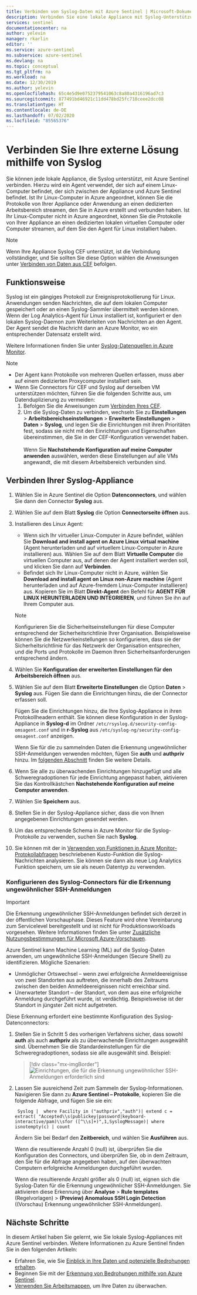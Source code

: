 ```yaml
---
title: Verbinden von Syslog-Daten mit Azure Sentinel | Microsoft-Dokumentation
description: Verbinden Sie eine lokale Appliance mit Syslog-Unterstützung mit Azure Sentinel, indem Sie einen Agent auf einem Linux-Computer zwischen Appliance und Sentinel verwenden. 
services: sentinel
documentationcenter: na
author: yelevin
manager: rkarlin
editor: ''
ms.service: azure-sentinel
ms.subservice: azure-sentinel
ms.devlang: na
ms.topic: conceptual
ms.tgt_pltfrm: na
ms.workload: na
ms.date: 12/30/2019
ms.author: yelevin
ms.openlocfilehash: 65c4e5d9e0752379541063c8a80a4316196ad7c3
ms.sourcegitcommit: 877491bd46921c11dd478bd25fc718ceee2dcc08
ms.translationtype: HT
ms.contentlocale: de-DE
ms.lasthandoff: 07/02/2020
ms.locfileid: "85565376"
---
```

# <a name="connect-your-external-solution-using-syslog"></a>Verbinden Sie Ihre externe Lösung mithilfe von Syslog

Sie können jede lokale Appliance, die Syslog unterstützt, mit Azure Sentinel verbinden. Hierzu wird ein Agent verwendet, der sich auf einem Linux-Computer befindet, der sich zwischen der Appliance und Azure Sentinel befindet. Ist Ihr Linux-Computer in Azure angeordnet, können Sie die Protokolle von Ihrer Appliance oder Anwendung an einen dedizierten Arbeitsbereich streamen, den Sie in Azure erstellt und verbunden haben. Ist Ihr Linux-Computer nicht in Azure angeordnet, können Sie die Protokolle von Ihrer Appliance an einen dedizierten lokalen virtuellen Computer oder Computer streamen, auf dem Sie den Agent für Linux installiert haben. 

> [!NOTE]
> Wenn Ihre Appliance Syslog CEF unterstützt, ist die Verbindung vollständiger, und Sie sollten Sie diese Option wählen die Anweisungen unter [Verbinden von Daten aus CEF](connect-common-event-format.md) befolgen.

## <a name="how-it-works"></a>Funktionsweise

Syslog ist ein gängiges Protokoll zur Ereignisprotokollierung für Linux. Anwendungen senden Nachrichten, die auf dem lokalen Computer gespeichert oder an einen Syslog-Sammler übermittelt werden können. Wenn der Log Analytics-Agent für Linux installiert ist, konfiguriert er den lokalen Syslog-Daemon zum Weiterleiten von Nachrichten an den Agent. Der Agent sendet die Nachricht dann an Azure Monitor, wo ein entsprechender Datensatz erstellt wird.

Weitere Informationen finden Sie unter [Syslog-Datenquellen in Azure Monitor](../azure-monitor/platform/data-sources-syslog.md).

> [!NOTE]
> - Der Agent kann Protokolle von mehreren Quellen erfassen, muss aber auf einem dedizierten Proxycomputer installiert sein.
> - Wenn Sie Connectors für CEF und Syslog auf derselben VM unterstützen möchten, führen Sie die folgenden Schritte aus, um Datenduplizierung zu vermeiden:
>    1. Befolgen Sie die Anweisungen zum [Verbinden Ihres CEF](connect-common-event-format.md).
>    2. Um die Syslog-Daten zu verbinden, wechseln Sie zu **Einstellungen** > **Arbeitsbereichseinstellungen** > **Erweiterte Einstellungen** > **Daten** > **Syslog**, und legen Sie die Einrichtungen mit ihren Prioritäten fest, sodass sie nicht mit den Einrichtungen und Eigenschaften übereinstimmen, die Sie in der CEF-Konfiguration verwendet haben. <br></br>Wenn Sie **Nachstehende Konfiguration auf meine Computer anwenden** auswählen, werden diese Einstellungen auf alle VMs angewandt, die mit diesem Arbeitsbereich verbunden sind.


## <a name="connect-your-syslog-appliance"></a>Verbinden Ihrer Syslog-Appliance

1. Wählen Sie in Azure Sentinel die Option **Datenconnectors**, und wählen Sie dann den Connector **Syslog** aus.

2. Wählen Sie auf dem Blatt **Syslog** die Option **Connectorseite öffnen** aus.

3. Installieren des Linux Agent:
    
    - Wenn sich Ihr virtueller Linux-Computer in Azure befindet, wählen Sie **Download and install agent on Azure Linux virtual machine** (Agent herunterladen und auf virtuellem Linux-Computer in Azure installieren) aus. Wählen Sie auf dem Blatt **Virtuelle Computer** die virtuellen Computer aus, auf denen der Agent installiert werden soll, und klicken Sie dann auf **Verbinden**.
    - Befindet sich Ihr Linux-Computer nicht in Azure, wählen Sie **Download and install agent on Linux non-Azure machine** (Agent herunterladen und auf Azure-fremdem Linux-Computer installieren) aus. Kopieren Sie im Blatt **Direkt-Agent** den Befehl für **AGENT FÜR LINUX HERUNTERLADEN UND INTEGRIEREN**, und führen Sie ihn auf Ihrem Computer aus. 
    
   > [!NOTE]
   > Konfigurieren Sie die Sicherheitseinstellungen für diese Computer entsprechend der Sicherheitsrichtlinie Ihrer Organisation. Beispielsweise können Sie die Netzwerkeinstellungen so konfigurieren, dass sie der Sicherheitsrichtlinie für das Netzwerk der Organisation entsprechen, und die Ports und Protokolle im Daemon Ihren Sicherheitsanforderungen entsprechend ändern.

4. Wählen Sie **Konfiguration der erweiterten Einstellungen für den Arbeitsbereich öffnen** aus.

5. Wählen Sie auf dem Blatt **Erweiterte Einstellungen** die Option **Daten** > **Syslog** aus. Fügen Sie dann die Einrichtungen hinzu, die der Connector erfassen soll.
    
    Fügen Sie die Einrichtungen hinzu, die Ihre Syslog-Appliance in ihren Protokollheadern enthält. Sie können diese Konfiguration in der Syslog-Appliance in **Syslog-d** im Ordner `/etc/rsyslog.d/security-config-omsagent.conf` und in **r-Syslog** aus `/etc/syslog-ng/security-config-omsagent.conf` anzeigen.
    
    Wenn Sie für die zu sammelnden Daten die Erkennung ungewöhnlicher SSH-Anmeldungen verwenden möchten, fügen Sie **auth** und **authpriv** hinzu. Im [folgenden Abschnitt](#configure-the-syslog-connector-for-anomalous-ssh-login-detection) finden Sie weitere Details.

6. Wenn Sie alle zu überwachenden Einrichtungen hinzugefügt und alle Schweregradoptionen für jede Einrichtung angepasst haben, aktivieren Sie das Kontrollkästchen **Nachstehende Konfiguration auf meine Computer anwenden**.

7. Wählen Sie **Speichern** aus. 

8. Stellen Sie in der Syslog-Appliance sicher, dass die von Ihnen angegebenen Einrichtungen gesendet werden.

9. Um das entsprechende Schema in Azure Monitor für die Syslog-Protokolle zu verwenden, suchen Sie nach **Syslog**.

10. Sie können mit der in [Verwenden von Funktionen in Azure Monitor-Protokollabfragen](../azure-monitor/log-query/functions.md) beschriebenen Kusto-Funktion die Syslog-Nachrichten analysieren. Sie können sie dann als neue Log Analytics Funktion speichern, um sie als neuen Datentyp zu verwenden.

### <a name="configure-the-syslog-connector-for-anomalous-ssh-login-detection"></a>Konfigurieren des Syslog-Connectors für die Erkennung ungewöhnlicher SSH-Anmeldungen

> [!IMPORTANT]
> Die Erkennung ungewöhnlicher SSH-Anmeldungen befindet sich derzeit in der öffentlichen Vorschauphase.
> Dieses Feature wird ohne Vereinbarung zum Servicelevel bereitgestellt und ist nicht für Produktionsworkloads vorgesehen.
> Weitere Informationen finden Sie unter [Zusätzliche Nutzungsbestimmungen für Microsoft Azure-Vorschauen](https://azure.microsoft.com/support/legal/preview-supplemental-terms/).

Azure Sentinel kann Machine Learning (ML) auf die Syslog-Daten anwenden, um ungewöhnliche SSH-Anmeldungen (Secure Shell) zu identifizieren. Mögliche Szenarien:

- Unmöglicher Ortswechsel – wenn zwei erfolgreiche Anmeldeereignisse von zwei Standorten aus auftreten, die innerhalb des Zeitraums zwischen den beiden Anmeldeereignissen nicht erreichbar sind.
- Unerwarteter Standort – der Standort, von dem aus eine erfolgreiche Anmeldung durchgeführt wurde, ist verdächtig. Beispielsweise ist der Standort in jüngster Zeit nicht aufgetreten.
 
Diese Erkennung erfordert eine bestimmte Konfiguration des Syslog-Datenconnectors: 

1. Stellen Sie in Schritt 5 des vorherigen Verfahrens sicher, dass sowohl **auth** als auch **authpriv** als zu überwachende Einrichtungen ausgewählt sind. Übernehmen Sie die Standardeinstellungen für die Schweregradoptionen, sodass sie alle ausgewählt sind. Beispiel:
    
    > [!div class="mx-imgBorder"]
    > ![Einrichtungen, die für die Erkennung ungewöhnlicher SSH-Anmeldungen erforderlich sind](./media/connect-syslog/facilities-ssh-detection.png)

2. Lassen Sie ausreichend Zeit zum Sammeln der Syslog-Informationen. Navigieren Sie dann zu **Azure Sentinel – Protokolle**, kopieren Sie die folgende Abfrage, und fügen Sie sie ein:
    
        Syslog |  where Facility in ("authpriv","auth")| extend c = extract( "Accepted\\s(publickey|password|keyboard-interactive/pam)\\sfor ([^\\s]+)",1,SyslogMessage)| where isnotempty(c) | count 
    
    Ändern Sie bei Bedarf den **Zeitbereich**, und wählen Sie **Ausführen** aus.
    
    Wenn die resultierende Anzahl 0 (null) ist, überprüfen Sie die Konfiguration des Connectors, und überprüfen Sie, ob in dem Zeitraum, den Sie für die Abfrage angegeben haben, auf den überwachten Computern erfolgreiche Anmeldungen durchgeführt wurden.
    
    Wenn die resultierende Anzahl größer als 0 (null) ist, eignen sich die Syslog-Daten für die Erkennung ungewöhnlicher SSH-Anmeldungen. Sie aktivieren diese Erkennung über **Analyse** >  **Rule templates** (Regelvorlagen)  >  **(Preview) Anomalous SSH Login Detection** ((Vorschau) Erkennung ungewöhnlicher SSH-Anmeldungen).

## <a name="next-steps"></a>Nächste Schritte
In diesem Artikel haben Sie gelernt, wie Sie lokale Syslog-Appliances mit Azure Sentinel verbinden. Weitere Informationen zu Azure Sentinel finden Sie in den folgenden Artikeln:
- Erfahren Sie, wie Sie [Einblick in Ihre Daten und potenzielle Bedrohungen erhalten](quickstart-get-visibility.md).
- Beginnen Sie mit der [Erkennung von Bedrohungen mithilfe von Azure Sentinel](tutorial-detect-threats-built-in.md).
- [Verwenden Sie Arbeitsmappen](tutorial-monitor-your-data.md), um Ihre Daten zu überwachen.

